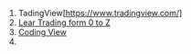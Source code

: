 1. TadingView[https://www.tradingview.com/]
2. [Lear Trading form 0 to Z](https://www.facebook.com/reel/895202968915008)
3. [Coding View ](https://www.facebook.com/reel/494512383574873)
4. 
